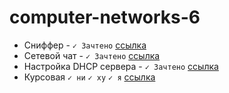 # computer-networks-6

* Сниффер - `✓ Зачтено` [ссылка](https://github.com/RinaBoni/computer-networks-6/tree/main/sniffer)
* Сетевой чат - `✓ Зачтено` [ссылка](https://github.com/RinaBoni/computer-networks-6/tree/main/chats)
* Настройка DHCP сервера - `✓ Зачтено` [ссылка](https://github.com/RinaBoni/computer-networks-6/tree/main/dhcp)
* Курсовая `✓ ни` `✓ ху` `✓ я` [ссылка](https://github.com/RinaBoni/computer-networks-6/tree/main/snmp)
